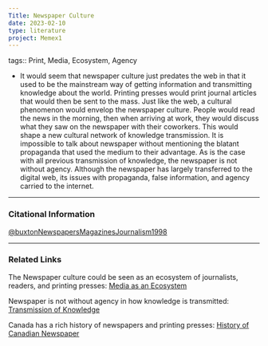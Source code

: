 ```yaml
---
Title: Newspaper Culture
date: 2023-02-10
type: literature
project: Memex1
---
```

tags:: Print, Media, Ecosystem, Agency

- It would seem that newspaper culture just predates the web in that it used to be the mainstream way of getting information and transmitting knowledge about the world. Printing presses would print journal articles that would then be sent to the mass. Just like the web, a cultural phenomenon would envelop the newspaper culture. People would read the news in the morning, then when arriving at work, they would discuss what they saw on the newspaper with their coworkers. This would shape a new cultural network of knowledge transmission. It is impossible to talk about newspaper without mentioning the blatant propaganda that used the medium to their advantage. As is the case with all previous transmission of knowledge, the newspaper is not without agency. Although the newspaper has largely transferred to the digital web, its issues with propaganda, false information, and agency carried to the internet.  

---
### Citational Information

[@buxtonNewspapersMagazinesJournalism1998](@buxtonNewspapersMagazinesJournalism1998.md)

---

### Related Links

The Newspaper culture could be seen as an ecosystem of journalists, readers, and printing presses: [Media as an Ecosystem](Media_as_an_ecosystem.md)

Newspaper is not without agency in how knowledge is transmitted: [Transmission of Knowledge](Transmission_of_knowledge.md)

Canada has a rich history of newspapers and printing presses: [History of Canadian Newspaper](https://en.wikipedia.org/wiki/History_of_Canadian_newspapers)
